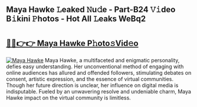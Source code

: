 ## Maya Hawke 𝙻eaked 𝙽u𝚍e - Part-B24 𝚅𝚒deo B𝚒kini 𝙿hotos - Hot All 𝙻eaks WeBq2

# <h2><a href="http://ld0frw.urlbe.top/?page=Maya+Hawke">🔗🔗👉👉 Maya Hawke P𝚑oto𝚜Vid𝚎o</a></h2>

[![Maya Hawke](https://i.imgur.com/eBuTRDB.gif)](http://ld0frw.urlbe.top/?page=Maya+Hawke)
Maya Hawke, a multifaceted and enigmatic personality, defies easy understanding. Her unconventional method of engaging with online audiences has allured and offended followers, stimulating debates on consent, artistic expression, and the essence of virtual communities. Though her future direction is unclear, her influence on digital media is indisputable. Fueled by an unwavering resolve and undeniable charm, Maya Hawke impact on the virtual community is limitless.
